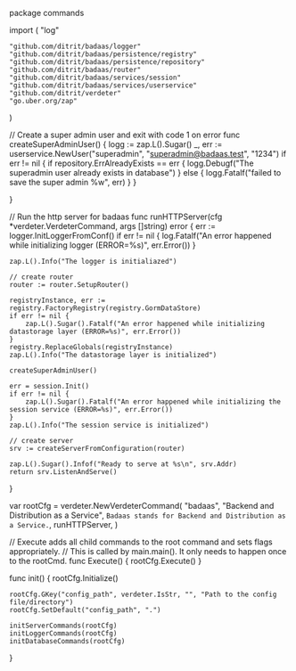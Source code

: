 package commands

import (
	"log"

	"github.com/ditrit/badaas/logger"
	"github.com/ditrit/badaas/persistence/registry"
	"github.com/ditrit/badaas/persistence/repository"
	"github.com/ditrit/badaas/router"
	"github.com/ditrit/badaas/services/session"
	"github.com/ditrit/badaas/services/userservice"
	"github.com/ditrit/verdeter"
	"go.uber.org/zap"
)

// Create a super admin user and exit with code 1 on error
func createSuperAdminUser() {
	logg := zap.L().Sugar()
	_, err := userservice.NewUser("superadmin", "superadmin@badaas.test", "1234")
	if err != nil {
		if repository.ErrAlreadyExists == err {
			logg.Debugf("The superadmin user already exists in database")
		} else {
			logg.Fatalf("failed to save the super admin %w", err)
		}
	}

}

// Run the http server for badaas
func runHTTPServer(cfg *verdeter.VerdeterCommand, args []string) error {
	err := logger.InitLoggerFromConf()
	if err != nil {
		log.Fatalf("An error happened while initializing logger (ERROR=%s)", err.Error())
	}

	zap.L().Info("The logger is initialiazed")

	// create router
	router := router.SetupRouter()

	registryInstance, err := registry.FactoryRegistry(registry.GormDataStore)
	if err != nil {
		zap.L().Sugar().Fatalf("An error happened while initializing datastorage layer (ERROR=%s)", err.Error())
	}
	registry.ReplaceGlobals(registryInstance)
	zap.L().Info("The datastorage layer is initialized")

	createSuperAdminUser()

	err = session.Init()
	if err != nil {
		zap.L().Sugar().Fatalf("An error happened while initializing the session service (ERROR=%s)", err.Error())
	}
	zap.L().Info("The session service is initialized")

	// create server
	srv := createServerFromConfiguration(router)

	zap.L().Sugar().Infof("Ready to serve at %s\n", srv.Addr)
	return srv.ListenAndServe()
}

var rootCfg = verdeter.NewVerdeterCommand(
	"badaas",
	"Backend and Distribution as a Service",
	`Badaas stands for Backend and Distribution as a Service.`,
	runHTTPServer,
)

// Execute adds all child commands to the root command and sets flags appropriately.
// This is called by main.main(). It only needs to happen once to the rootCmd.
func Execute() {
	rootCfg.Execute()
}

func init() {
	rootCfg.Initialize()

	rootCfg.GKey("config_path", verdeter.IsStr, "", "Path to the config file/directory")
	rootCfg.SetDefault("config_path", ".")

	initServerCommands(rootCfg)
	initLoggerCommands(rootCfg)
	initDatabaseCommands(rootCfg)
}
